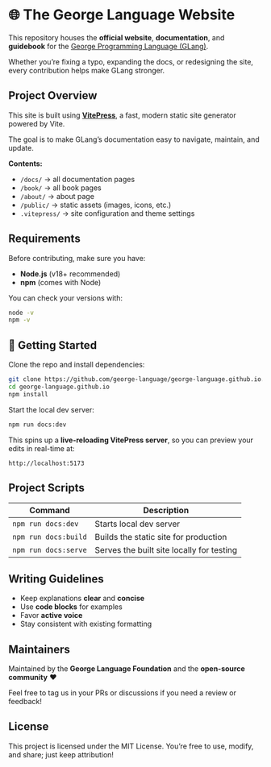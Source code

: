 # 🌐 The George Language Website

This repository houses the **official website**, **documentation**, and **guidebook** for the [George Programming Language (GLang)](https://github.com/george-language/glang).

Whether you’re fixing a typo, expanding the docs, or redesigning the site, every contribution helps make GLang stronger.

## Project Overview

This site is built using **[VitePress](https://vitepress.dev/)**, a fast, modern static site generator powered by Vite.

The goal is to make GLang’s documentation easy to navigate, maintain, and update.

**Contents:**

- `/docs/` → all documentation pages
- `/book/` → all book pages
- `/about/` → about page
- `/public/` → static assets (images, icons, etc.)
- `.vitepress/` → site configuration and theme settings

## Requirements

Before contributing, make sure you have:

- **Node.js** (v18+ recommended)
- **npm** (comes with Node)

You can check your versions with:

```bash
node -v
npm -v
```

## 🚀 Getting Started

Clone the repo and install dependencies:

```bash
git clone https://github.com/george-language/george-language.github.io.git
cd george-language.github.io
npm install
```

Start the local dev server:

```bash
npm run docs:dev
```

This spins up a **live-reloading VitePress server**, so you can preview your edits in real-time at:

```
http://localhost:5173
```

## Project Scripts

| Command              | Description                               |
| -------------------- | ----------------------------------------- |
| `npm run docs:dev`   | Starts local dev server                   |
| `npm run docs:build` | Builds the static site for production     |
| `npm run docs:serve` | Serves the built site locally for testing |

## Writing Guidelines

- Keep explanations **clear** and **concise**
- Use **code blocks** for examples
- Favor **active voice**
- Stay consistent with existing formatting

## Maintainers

Maintained by the **George Language Foundation** and the **open-source community** ❤️

Feel free to tag us in your PRs or discussions if you need a review or feedback!

## License

This project is licensed under the MIT License. You’re free to use, modify, and share; just keep attribution!
